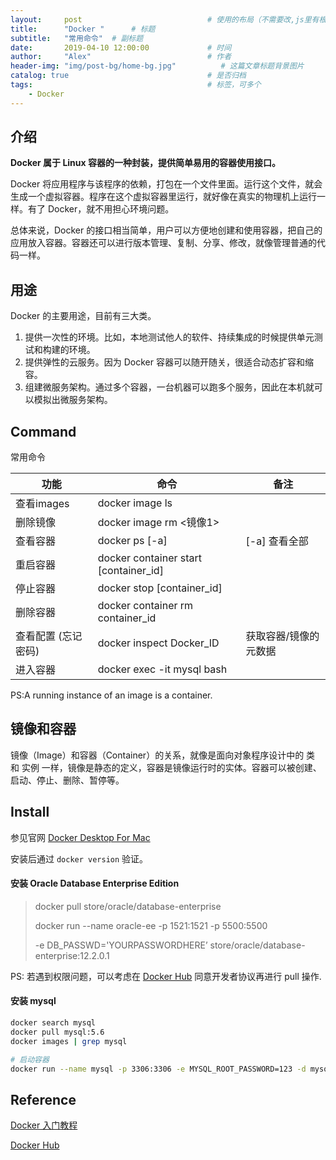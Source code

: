 ```yaml
---
layout:     post                            # 使用的布局（不需要改,js里有根据布局做判断）
title:      "Docker "      # 标题
subtitle:   "常用命令"  # 副标题
date:       2019-04-10 12:00:00             # 时间
author:     "Alex"                          # 作者
header-img: "img/post-bg/home-bg.jpg"          # 这篇文章标题背景图片
catalog: true                               # 是否归档
tags:                                       # 标签，可多个
    - Docker
---
```


## 介绍

**Docker 属于 Linux 容器的一种封装，提供简单易用的容器使用接口。**

Docker 将应用程序与该程序的依赖，打包在一个文件里面。运行这个文件，就会生成一个虚拟容器。程序在这个虚拟容器里运行，就好像在真实的物理机上运行一样。有了 Docker，就不用担心环境问题。

总体来说，Docker 的接口相当简单，用户可以方便地创建和使用容器，把自己的应用放入容器。容器还可以进行版本管理、复制、分享、修改，就像管理普通的代码一样。

## 用途

Docker 的主要用途，目前有三大类。

1. 提供一次性的环境。比如，本地测试他人的软件、持续集成的时候提供单元测试和构建的环境。
2. 提供弹性的云服务。因为 Docker 容器可以随开随关，很适合动态扩容和缩容。
3. 组建微服务架构。通过多个容器，一台机器可以跑多个服务，因此在本机就可以模拟出微服务架构。

## Command

常用命令

| 功能 | 命令 | 备注
|--- | --- | ---
|查看images | docker image ls| 
|删除镜像 | docker image rm <镜像1> |
|查看容器 | docker ps [-a]| [-a] 查看全部
|重启容器 | docker container start [container_id] |
|停止容器 | docker stop [container_id] |
|删除容器 | docker container rm  container_id |
|查看配置 (忘记密码) | docker inspect Docker_ID | 获取容器/镜像的元数据
|进入容器 | docker exec -it mysql bash |

PS:A running instance of an image is a container.

## 镜像和容器

镜像（Image）和容器（Container）的关系，就像是面向对象程序设计中的 类 和 实例 一样，镜像是静态的定义，容器是镜像运行时的实体。容器可以被创建、启动、停止、删除、暂停等。



## Install

参见官网 [Docker Desktop For Mac](https://www.docker.com/products/docker-desktop)

安装后通过 `docker version` 验证。

#### 安装 Oracle Database Enterprise Edition

>docker pull store/oracle/database-enterprise
>
>docker run --name oracle-ee -p 1521:1521 -p 5500:5500 
>
>    -e DB_PASSWD='YOURPASSWORDHERE’ store/oracle/database-enterprise:12.2.0.1
>

PS: 若遇到权限问题，可以考虑在 [Docker Hub](https://hub.docker.com/_/oracle-database-enterprise-edition) 同意开发者协议再进行 pull 操作.

#### 安装 mysql

```sh
docker search mysql
docker pull mysql:5.6
docker images | grep mysql

# 启动容器
docker run --name mysql -p 3306:3306 -e MYSQL_ROOT_PASSWORD=123 -d mysql:latest
```

## Reference

[Docker 入门教程](http://www.ruanyifeng.com/blog/2018/02/docker-tutorial.html)

[Docker Hub](https://hub.docker.com)
